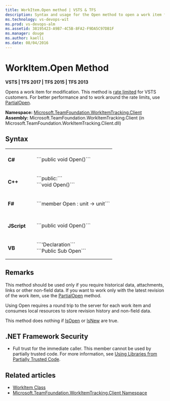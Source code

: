 ```yaml
---
title: WorkItem.Open method | VSTS & TFS 
description: Syntax and usage for the Open method to open a work item for modification when working with Visual Studio Team Services (VSTS) or Team Foundation Server (TFS)  
ms.technology: vs-devops-wit
ms.prod: vs-devops-alm
ms.assetid: 38195423-A9B7-4C5B-8FA2-F9DA5C97DB1F
ms.manager: douge
ms.author: kaelli
ms.date: 08/04/2016
---
```



# WorkItem.Open Method

**VSTS | TFS 2017 | TFS 2015 | TFS 2013**

Opens a work item for modification. This method is [rate limited](../../../../collaborate/rate-limits.md) for VSTS customers. For better performance and to work around the rate limits, use [PartialOpen](partialopen.md).

**Namespace:**   [Microsoft.TeamFoundation.WorkItemTracking.Client](https://msdn.microsoft.com/en-us/library/microsoft.teamfoundation.workitemtracking.client%28v=vs.120%29.aspx)  
**Assembly:**  Microsoft.TeamFoundation.WorkItemTracking.Client (in Microsoft.TeamFoundation.WorkItemTracking.Client.dll)

## Syntax

<table>
<tr>
<td width="75px"> 
<h4>C#</h4>
</td>
<td>
```public void Open()```
</td>
</tr>

<tr>
<td> 
<h4>C++</h4>
</td>
<td>
```public:```<br/>
```void Open()```
</td>
</tr>

<tr>
<td> 
<h4>F#</h4>
</td>
<td>
```member Open : unit -> unit```
</td>
</tr>

<tr>
<td> 
<h4>JScript</h4>
</td>
<td>
```public void Open()```
</td>
</tr>

<tr>
<td> 
<h4>VB</h4>
</td>
<td>
```'Declaration```<br/>
```Public Sub Open```
</td>
</tr>
</table>


<!---
<a data-toggle="collapse" href="#expando-agent-pools">C# ▼</a>
<div class="collapse" id="expando-queues"> 
```public void PartialOpen()```
</div>

<a data-toggle="collapse" href="#expando-agent-pools">C++ ▼</a>
<div class="collapse" id="expando-queues"> 
```public:  
void Open()```
</div>


<a data-toggle="collapse" href="#expando-agent-pools">F# ▼</a>
<div class="collapse" id="expando-queues"> 
```member Open : unit -> unit```
</div>


<a data-toggle="collapse" href="#expando-agent-pools">JScript ▼</a>
<div class="collapse" id="expando-queues"> 
```public function Open()```
</div>

<a data-toggle="collapse" href="#expando-agent-pools">VB ▼</a>
<div class="collapse" id="expando-queues"> 
```'Declaration
Public Sub Open```
</div>
--->
 

## Remarks

This method should be used only if you require historical data, attachments, links or other non-field data. If you want to work only with the latest revision of the work item, use the [PartialOpen](https://msdn.microsoft.com/en-us/library/microsoft.teamfoundation.workitemtracking.client.workitem.partialopen%28v=vs.120%29.aspx) method.

Using Open requires a round trip to the server for each work item and consumes local resources to store revision history and non-field data.

This method does nothing if [IsOpen](https://msdn.microsoft.com/en-us/library/microsoft.teamfoundation.workitemtracking.client.workitem.isopen%28v=vs.120%29.aspx) or [IsNew](https://msdn.microsoft.com/en-us/library/microsoft.teamfoundation.workitemtracking.client.workitem.isnew%28v=vs.120%29.aspx) are true.

## .NET Framework Security

- Full trust for the immediate caller. This member cannot be used by partially trusted code. For more information, see [Using Libraries from Partially Trusted Code](https://msdn.microsoft.com/en-us/library/8skskf63%28v=vs.120%29.aspx).

## Related articles

- [WorkItem Class](https://msdn.microsoft.com/en-us/library/microsoft.teamfoundation.workitemtracking.client.workitem%28v=vs.120%29.aspx)  
- [Microsoft.TeamFoundation.WorkItemTracking.Client Namespace](https://msdn.microsoft.com/en-us/library/microsoft.teamfoundation.workitemtracking.client%28v=vs.120%29.aspx)  
